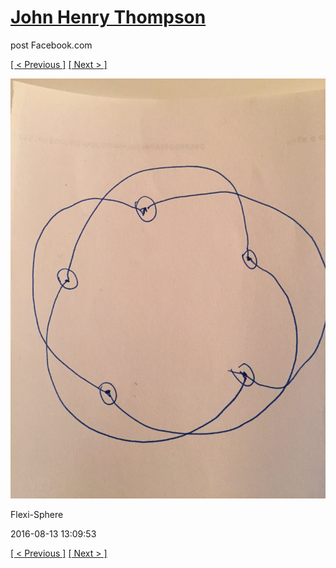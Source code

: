 # [John Henry Thompson](../README.md)
post Facebook.com

[[ < Previous ]](2016-08-13-1.md) [[ Next > ]](2016-08-13-3.md)

[![](../media/2016-08-13/Flexi-Sphere-1.jpg)](../README.md)

Flexi-Sphere

2016-08-13 13:09:53

[[ < Previous ]](2016-08-13-1.md) [[ Next > ]](2016-08-13-3.md)